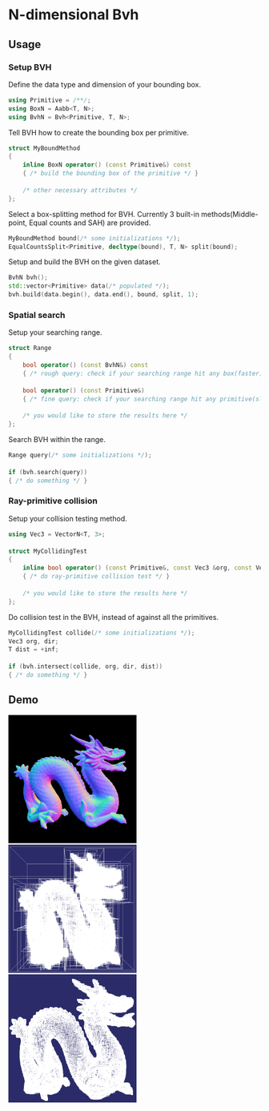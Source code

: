 # N-dimensional Bvh

## Usage

### Setup BVH

Define the data type and dimension of your bounding box.

```cpp
using Primitive = /**/;
using BoxN = Aabb<T, N>;
using BvhN = Bvh<Primitive, T, N>;
```

Tell BVH how to create the bounding box per primitive.

```cpp
struct MyBoundMethod
{
    inline BoxN operator() (const Primitive&) const
    { /* build the bounding box of the primitive */ }

    /* other necessary attributes */
};
```

Select a box-splitting method for BVH. Currently 3 built-in methods(Middle-point, Equal counts and SAH) are provided.

```cpp
MyBoundMethod bound(/* some initializations */);
EqualCountsSplit<Primitive, decltype(bound), T, N> split(bound);
```

Setup and build the BVH on the given dataset.

```cpp
BvhN bvh();
std::vector<Primitive> data(/* populated */);
bvh.build(data.begin(), data.end(), bound, split, 1);
```

### Spatial search

Setup your searching range.

```cpp
struct Range
{
    bool operator() (const BvhN&) const
    { /* rough query: check if your searching range hit any box(faster) */ }

    bool operator() (const Primitive&)
    { /* fine query: check if your searching range hit any primitive(slower) */ }

    /* you would like to store the results here */
};
```

Search BVH within the range.

```cpp
Range query(/* some initializations */);

if (bvh.search(query))
{ /* do something */ }
```

### Ray-primitive collision

Setup your collision testing method.

```cpp
using Vec3 = VectorN<T, 3>;

struct MyCollidingTest
{
    inline bool operator() (const Primitive&, const Vec3 &org, const Vec3 &dir, T &dist) const
    { /* do ray-primitive collision test */ }

    /* you would like to store the results here */
};
```

Do collision test in the BVH, instead of against all the primitives.

```cpp
MyCollidingTest collide(/* some initializations */);
Vec3 org, dir;
T dist = +inf;

if (bvh.intersect(collide, org, dir, dist))
{ /* do something */ }
```

## Demo
<p float="left">
    <img src="demo/ray_tracer/dragon.png" width=256 height=256 />
    <img src="demo/obj_viewer/dragon.bvh.png" width=256 height=256 />
    <img src="demo/obj_viewer/dragon.leaf.png" width=256 height=256 />
</p>

